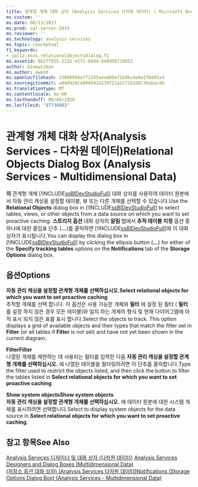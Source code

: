 ```yaml
---
title: 관계형 개체 대화 상자 (Analysis Services 다차원 데이터) | Microsoft Docs
ms.custom: ''
ms.date: 06/13/2017
ms.prod: sql-server-2014
ms.reviewer: ''
ms.technology: analysis-services
ms.topic: conceptual
f1_keywords:
- sql12.asvs.relationalobjectsdialog.f1
ms.assetid: 662ff835-2132-4171-b0d4-649d5873d052
author: minewiskan
ms.author: owend
ms.openlocfilehash: 13669994e7f12d5aeed85e71bd6c4a9a1f6805a3
ms.sourcegitcommit: ad4d92dce894592a259721a1571b1d8736abacdb
ms.translationtype: MT
ms.contentlocale: ko-KR
ms.lasthandoff: 08/04/2020
ms.locfileid: "87738883"
---
```

# <a name="relational-objects-dialog-box-analysis-services---multidimensional-data"></a><span data-ttu-id="4a00d-102">관계형 개체 대화 상자(Analysis Services - 다차원 데이터)</span><span class="sxs-lookup"><span data-stu-id="4a00d-102">Relational Objects Dialog Box (Analysis Services - Multidimensional Data)</span></span>
  <span data-ttu-id="4a00d-103">**의** 관계형 개체 [!INCLUDE[ssBIDevStudioFull](../includes/ssbidevstudiofull-md.md)] 대화 상자를 사용하여 데이터 원본에서 자동 관리 캐싱을 설정할 테이블, 뷰 또는 다른 개체를 선택할 수 있습니다.</span><span class="sxs-lookup"><span data-stu-id="4a00d-103">Use the **Relational Objects** dialog box in [!INCLUDE[ssBIDevStudioFull](../includes/ssbidevstudiofull-md.md)] to select tables, views, or other objects from a data source on which you want to set proactive caching.</span></span> <span data-ttu-id="4a00d-104">**스토리지 옵션** 대화 상자의 **알림** 탭에서 **추적 테이블 지정** 옵션 중 하나에 대한 줄임표 단추 (**...**)를 클릭하면 [!INCLUDE[ssBIDevStudioFull](../includes/ssbidevstudiofull-md.md)]에 이 대화 상자가 표시됩니다.</span><span class="sxs-lookup"><span data-stu-id="4a00d-104">You can display this dialog box in [!INCLUDE[ssBIDevStudioFull](../includes/ssbidevstudiofull-md.md)] by clicking the ellipsis button (**...**) for either of the **Specify tracking tables** options on the **Notifications** tab of the **Storage Options** dialog box.</span></span>  
  
## <a name="options"></a><span data-ttu-id="4a00d-105">옵션</span><span class="sxs-lookup"><span data-stu-id="4a00d-105">Options</span></span>  
 <span data-ttu-id="4a00d-106">**자동 관리 캐싱을 설정할 관계형 개체를 선택하십시오.**</span><span class="sxs-lookup"><span data-stu-id="4a00d-106">**Select relational objects for which you want to set proactive caching**</span></span>  
 <span data-ttu-id="4a00d-107">추적할 개체를 선택 합니다. 이 옵션은 사용 가능한 개체와 **필터** 에 설정 된 필터 ( **필터** 를 설정 하지 않은 경우 모든 테이블)와 일치 하는 개체의 형식 및 현재 다이어그램에 아직 표시 되지 않은 표를 표시 합니다.</span><span class="sxs-lookup"><span data-stu-id="4a00d-107">Select the objects to track. This option displays a grid of available objects and their types that match the filter set in **Filter** (or all tables if **Filter** is not set) and have not yet been shown in the current diagram.</span></span>  
  
 <span data-ttu-id="4a00d-108">**Filter**</span><span class="sxs-lookup"><span data-stu-id="4a00d-108">**Filter**</span></span>  
 <span data-ttu-id="4a00d-109">나열된 개체를 제한하는 데 사용되는 필터를 입력한 다음 **자동 관리 캐싱을 설정할 관계형 개체를 선택하십시오.** 에 나열된 테이블을 필터링하려면 이 단추를 클릭합니다.</span><span class="sxs-lookup"><span data-stu-id="4a00d-109">Type the filter used to restrict the objects listed, and then click the button to filter the tables listed in **Select relational objects for which you want to set proactive caching**.</span></span>  
  
 <span data-ttu-id="4a00d-110">**Show system objects**</span><span class="sxs-lookup"><span data-stu-id="4a00d-110">**Show system objects**</span></span>  
 <span data-ttu-id="4a00d-111">**자동 관리 캐싱을 설정할 관계형 개체를 선택하십시오.** 에 데이터 원본에 대한 시스템 개체를 표시하려면 선택합니다.</span><span class="sxs-lookup"><span data-stu-id="4a00d-111">Select to display system objects for the data source in **Select relational objects for which you want to set proactive caching**.</span></span>  
  
## <a name="see-also"></a><span data-ttu-id="4a00d-112">참고 항목</span><span class="sxs-lookup"><span data-stu-id="4a00d-112">See Also</span></span>  
 <span data-ttu-id="4a00d-113">[Analysis Services 디자이너 및 대화 상자 &#40;다차원 데이터&#41;](analysis-services-designers-and-dialog-boxes-multidimensional-data.md) </span><span class="sxs-lookup"><span data-stu-id="4a00d-113">[Analysis Services Designers and Dialog Boxes &#40;Multidimensional Data&#41;](analysis-services-designers-and-dialog-boxes-multidimensional-data.md) </span></span>  
 [<span data-ttu-id="4a00d-114">&#40;저장소 옵션 대화 상자&#41; &#40;Analysis Services 다차원 데이터&#41;</span><span class="sxs-lookup"><span data-stu-id="4a00d-114">Notifications &#40;Storage Options Dialog Box&#41; &#40;Analysis Services - Multidimensional Data&#41;</span></span>](notifications-storage-options-dialog-analysis-services-multidimensional-data.md)  
  
  
